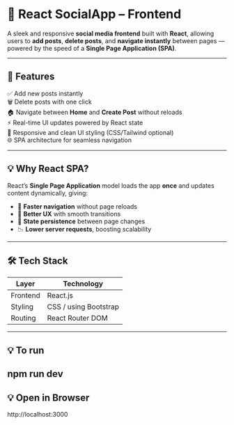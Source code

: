 # 📱 React SocialApp – Frontend  

A sleek and responsive **social media frontend** built with **React**, allowing users to **add posts**, **delete posts**, and **navigate instantly** between pages — powered by the speed of a **Single Page Application (SPA)**.  

---

## 🚀 Features  
✅ Add new posts instantly  
🗑️ Delete posts with one click  
🏠 Navigate between **Home** and **Create Post** without reloads  
⚡ Real-time UI updates powered by React state  
💅 Responsive and clean UI styling (CSS/Tailwind optional)  
🌐 SPA architecture for seamless navigation  

---

## 💡 Why React SPA?  
React’s **Single Page Application** model loads the app **once** and updates content dynamically, giving:  
- 🚀 **Faster navigation** without page reloads  
- 🎯 **Better UX** with smooth transitions  
- 💾 **State persistence** between page changes  
- 📉 **Lower server requests**, boosting scalability  

---

## 🛠️ Tech Stack  

| Layer      | Technology           |  
|------------|----------------------|  
| Frontend   | React.js             |  
| Styling    | CSS / using Bootstrap|  
| Routing    | React Router DOM     |  

---

## 💡 To run

npm run dev
---

## 💡 Open in Browser

http://localhost:3000

